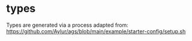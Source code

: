 # types

Types are generated via a process adapted from:
https://github.com/Aylur/ags/blob/main/example/starter-config/setup.sh

